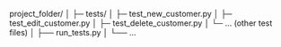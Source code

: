 project_folder/
│
├─ tests/
│    ├─ test_new_customer.py
│    ├─ test_edit_customer.py
│    ├─ test_delete_customer.py
│    └─ ... (other test files)
│
├── run_tests.py
│
└── ...
